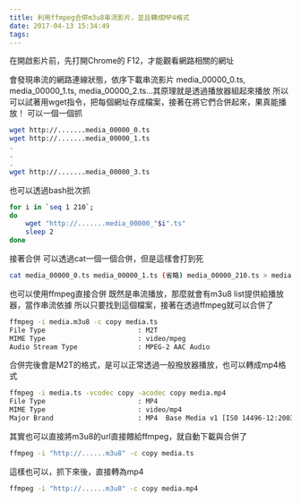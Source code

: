```yaml
---
title: 利用ffmpeg合併m3u8串流影片，並且轉成MP4格式
date: 2017-04-13 15:34:49
tags:
---
```


在開啟影片前，先打開Chrome的 F12，才能觀看網路相關的網址

會發現串流的網路連線狀態，依序下載串流影片
media_00000_0.ts, media_00000_1.ts, media_00000_2.ts...其原理就是透過播放器組起來播放
所以可以試著用wget指令，把每個網址存成檔案，接著在將它們合併起來，果真能播放！
可以一個一個抓
``` bash
wget http://.......media_00000_0.ts
wget http://.......media_00000_1.ts
.
.
.
wget http://.......media_00000_3.ts
```

也可以透過bash批次抓
``` bash
for i in `seq 1 210`;
do
	wget "http://.......media_00000_"$i".ts"
    sleep 2
done
```

接著合併
可以透過cat一個一個合併，但是這樣會打到死
``` bash
cat media_00000_0.ts media_00000_1.ts (省略) media_00000_210.ts > media.ts
```

也可以使用ffmpeg直接合併
既然是串流播放，那麼就會有m3u8 list提供給播放器，當作串流依據
所以只要找到這個檔案，接著在透過ffmpeg就可以合併了
``` bash
ffmpeg -i media.m3u8 -c copy media.ts
File Type                       : M2T
MIME Type                       : video/mpeg
Audio Stream Type               : MPEG-2 AAC Audio
```
合併完後會是M2T的格式，是可以正常透過一般撥放器播放，也可以轉成mp4格式
``` bash
ffmpeg -i media.ts -vcodec copy -acodec copy media.mp4
File Type                       : MP4
MIME Type                       : video/mp4
Major Brand                     : MP4  Base Media v1 [IS0 14496-12:2003]
```
其實也可以直接將m3u8的url直接餵給ffmpeg，就自動下載與合併了 
``` bash
ffmpeg -i "http://......m3u8" -c copy media.ts
```
這樣也可以，抓下來後，直接轉為mp4
``` bash
ffmpeg -i "http://......m3u8" -c copy media.mp4
```